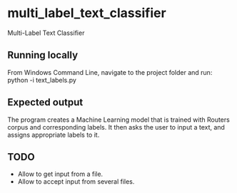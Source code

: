 # multi_label_text_classifier
Multi-Label Text Classifier

## Running locally
From Windows Command Line, navigate to the project folder and run:
python -i text_labels.py

## Expected output
The program creates a Machine Learning model that is trained with Routers corpus and corresponding labels. It then asks the user to input a text, and assigns appropriate labels to it.

## TODO
- Allow to get input from a file.
- Allow to accept input from several files.

